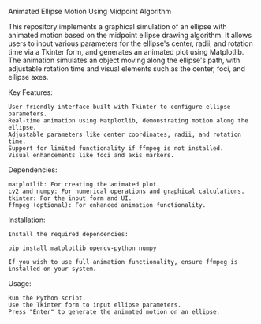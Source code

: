 Animated Ellipse Motion Using Midpoint Algorithm

This repository implements a graphical simulation of an ellipse with animated motion based on the midpoint ellipse drawing algorithm. It allows users to input various parameters for the ellipse's center, radii, and rotation time via a Tkinter form, and generates an animated plot using Matplotlib. The animation simulates an object moving along the ellipse's path, with adjustable rotation time and visual elements such as the center, foci, and ellipse axes.

Key Features:

    User-friendly interface built with Tkinter to configure ellipse parameters.
    Real-time animation using Matplotlib, demonstrating motion along the ellipse.
    Adjustable parameters like center coordinates, radii, and rotation time.
    Support for limited functionality if ffmpeg is not installed.
    Visual enhancements like foci and axis markers.

Dependencies:

    matplotlib: For creating the animated plot.
    cv2 and numpy: For numerical operations and graphical calculations.
    tkinter: For the input form and UI.
    ffmpeg (optional): For enhanced animation functionality.

Installation:

    Install the required dependencies:

    pip install matplotlib opencv-python numpy

    If you wish to use full animation functionality, ensure ffmpeg is installed on your system.

Usage:

    Run the Python script.
    Use the Tkinter form to input ellipse parameters.
    Press "Enter" to generate the animated motion on an ellipse.
